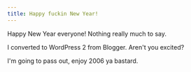 ```yaml
---
title: Happy fuckin New Year!
---
```


Happy New Year everyone! Nothing really much to say.

I converted to WordPress 2 from Blogger. Aren't you excited?

I'm going to pass out, enjoy 2006 ya bastard.
